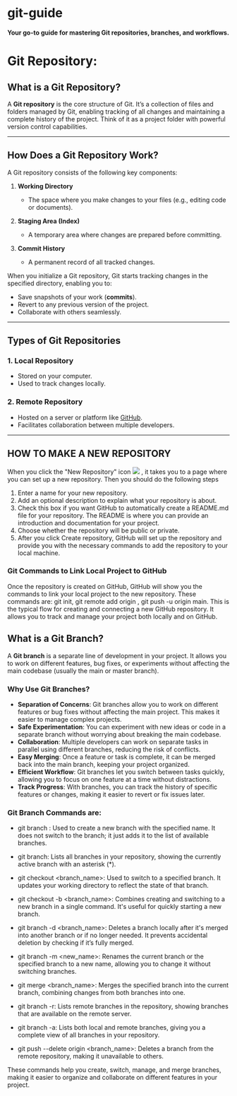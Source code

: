 # git-guide
**Your go-to guide for mastering Git repositories, branches, and workflows.**

# Git Repository: 

## What is a Git Repository?  
A **Git repository** is the core structure of Git. It’s a collection of files and folders managed by Git, enabling tracking of all changes and maintaining a complete history of the project. Think of it as a project folder with powerful version control capabilities.  

---

## How Does a Git Repository Work?  

A Git repository consists of the following key components:  

1. **Working Directory**  
   - The space where you make changes to your files (e.g., editing code or documents).  

2. **Staging Area (Index)**  
   - A temporary area where changes are prepared before committing.  

3. **Commit History**  
   - A permanent record of all tracked changes.  

When you initialize a Git repository, Git starts tracking changes in the specified directory, enabling you to:  

- Save snapshots of your work (**commits**).  
- Revert to any previous version of the project.  
- Collaborate with others seamlessly.

---

## Types of Git Repositories  

### 1. Local Repository  
- Stored on your computer.  
- Used to track changes locally.  

### 2. Remote Repository  
- Hosted on a server or platform like [GitHub](https://github.com).  
- Facilitates collaboration between multiple developers.  

---

## HOW TO MAKE A NEW REPOSITORY
When you click the "New Repository" icon <img src="https://cdn.icon-icons.com/icons2/3266/PNG/512/git_repository_icon_207309.png"> , it takes you to a page where you can set up a new repository. Then you should do the following steps
1. Enter a name for your new repository.
2. Add an optional description to explain what your repository is about.
3. Check this box if you want GitHub to automatically create a README.md file for your repository.
The README is where you can provide an introduction and documentation for your project.
4. Choose whether the repository will be public or private.
5. After you click Create repository, GitHub will set up the repository and provide you with the necessary commands to add the repository to your local machine.

### Git Commands to Link Local Project to GitHub
Once the repository is created on GitHub, GitHub will show you the commands to link your local project to the new repository. These commands are: git init, git remote add origin <url>,
git push -u origin main.
This is the typical flow for creating and connecting a new GitHub repository. It allows you to track and manage your project both locally and on GitHub.


## What is a Git Branch?  

A **Git branch** is a separate line of development in your project. It allows you to work on different features, bug fixes, or experiments without affecting the main codebase (usually the main or master branch).

### Why Use Git Branches?
- **Separation of Concerns**: Git branches allow you to work on different features or bug fixes without affecting the main project. This makes it easier to manage complex projects.
- **Safe Experimentation**: You can experiment with new ideas or code in a separate branch without worrying about breaking the main codebase.
- **Collaboration**: Multiple developers can work on separate tasks in parallel using different branches, reducing the risk of conflicts.
- **Easy Merging**: Once a feature or task is complete, it can be merged back into the main branch, keeping your project organized.
- **Efficient Workflow**: Git branches let you switch between tasks quickly, allowing you to focus on one feature at a time without distractions.
- **Track Progress**: With branches, you can track the history of specific features or changes, making it easier to revert or fix issues later.

### Git Branch Commands are:
- git branch <name>:
Used to create a new branch with the specified name. It does not switch to the branch; it just adds it to the list of available branches.

- git branch:
Lists all branches in your repository, showing the currently active branch with an asterisk (*).

- git checkout <branch_name>:
Used to switch to a specified branch. It updates your working directory to reflect the state of that branch.

- git checkout -b <branch_name>:
Combines creating and switching to a new branch in a single command. It's useful for quickly starting a new branch.

- git branch -d <branch_name>:
Deletes a branch locally after it's merged into another branch or if no longer needed. It prevents accidental deletion by checking if it’s fully merged.

- git branch -m <new_name>:
Renames the current branch or the specified branch to a new name, allowing you to change it without switching branches.

- git merge <branch_name>:
Merges the specified branch into the current branch, combining changes from both branches into one.

- git branch -r:
Lists remote branches in the repository, showing branches that are available on the remote server.

- git branch -a:
Lists both local and remote branches, giving you a complete view of all branches in your repository.

- git push --delete origin <branch_name>:
Deletes a branch from the remote repository, making it unavailable to others.

These commands help you create, switch, manage, and merge branches, making it easier to organize and collaborate on different features in your project.
